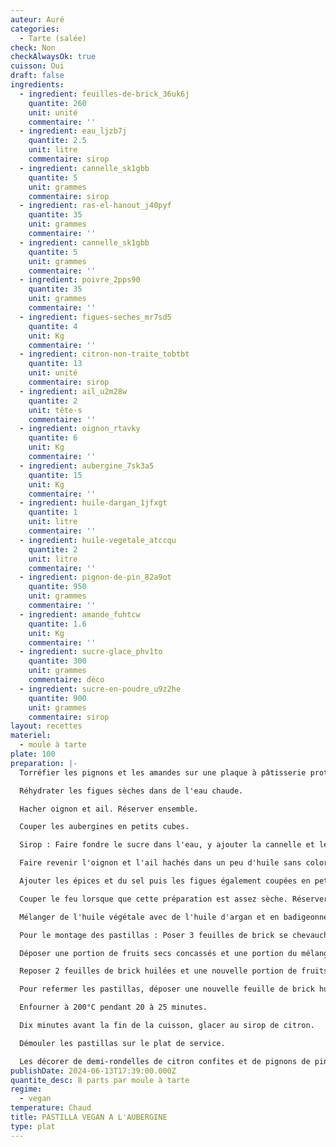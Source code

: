 ```yaml
---
auteur: Auré
categories:
  - Tarte (salée)
check: Non
checkAlwaysOk: true
cuisson: Oui
draft: false
ingredients:
  - ingredient: feuilles-de-brick_36uk6j
    quantite: 260
    unit: unité
    commentaire: ''
  - ingredient: eau_ljzb7j
    quantite: 2.5
    unit: litre
    commentaire: sirop
  - ingredient: cannelle_sk1gbb
    quantite: 5
    unit: grammes
    commentaire: sirop
  - ingredient: ras-el-hanout_j40pyf
    quantite: 35
    unit: grammes
    commentaire: ''
  - ingredient: cannelle_sk1gbb
    quantite: 5
    unit: grammes
    commentaire: ''
  - ingredient: poivre_2pps90
    quantite: 35
    unit: grammes
    commentaire: ''
  - ingredient: figues-seches_mr7sd5
    quantite: 4
    unit: Kg
    commentaire: ''
  - ingredient: citron-non-traite_tobtbt
    quantite: 13
    unit: unité
    commentaire: sirop
  - ingredient: ail_u2m28w
    quantite: 2
    unit: tête·s
    commentaire: ''
  - ingredient: oignon_rtavky
    quantite: 6
    unit: Kg
    commentaire: ''
  - ingredient: aubergine_7sk3a5
    quantite: 15
    unit: Kg
    commentaire: ''
  - ingredient: huile-dargan_1jfxgt
    quantite: 1
    unit: litre
    commentaire: ''
  - ingredient: huile-vegetale_atccqu
    quantite: 2
    unit: litre
    commentaire: ''
  - ingredient: pignon-de-pin_82a9ot
    quantite: 950
    unit: grammes
    commentaire: ''
  - ingredient: amande_fuhtcw
    quantite: 1.6
    unit: Kg
    commentaire: ''
  - ingredient: sucre-glace_phv1to
    quantite: 300
    unit: grammes
    commentaire: déco
  - ingredient: sucre-en-poudre_u9z2he
    quantite: 900
    unit: grammes
    commentaire: sirop
layout: recettes
materiel:
  - moule à tarte
plate: 100
preparation: |-
  Torréfier les pignons et les amandes sur une plaque à pâtisserie protégée d'une feuille de papier cuisson, dans un four à 185°C. Les réserver avant de les concasser.

  Réhydrater les figues sèches dans de l'eau chaude.

  Hacher oignon et ail. Réserver ensemble.

  Couper les aubergines en petits cubes.

  Sirop : Faire fondre le sucre dans l'eau, y ajouter la cannelle et les citrons jaunes coupés en demi-rondelles fines. Porter à ébullition et laisser réduire de moitié. Couper le feu et laisser reposer.

  Faire revenir l'oignon et l'ail hachés dans un peu d'huile sans coloration. Y ajouter les aubergines et un peu d'huile d'argan. Laisser étuver quelques minutes.

  Ajouter les épices et du sel puis les figues également coupées en petits morceaux en fin de cuisson. Bien mélanger.

  Couper le feu lorsque que cette préparation est assez sèche. Réserver pour laisser refroidir après avoir vérifié et corrigé l'assaisonnement.

  Mélanger de l'huile végétale avec de l'huile d'argan et en badigeonner les feuilles de brick.

  Pour le montage des pastillas : Poser 3 feuilles de brick se chevauchant et 1 centrée dans un moule (entre 26 et 32cm)

  Déposer une portion de fruits secs concassés et une portion du mélange figue et aubergine.

  Reposer 2 feuilles de brick huilées et une nouvelle portion de fruits secs, puis du mélange figue et aubergine.

  Pour refermer les pastillas, déposer une nouvelle feuille de brick huilée. Replier les morceaux des autres feuilles de brick qui débordent en les collant à l'aide d'un pinceau avec un mélange de farine et eau . Couvrir de 2 nouvelles feuilles de brick huilées. Les badigeonner du mélanger d'huile.

  Enfourner à 200°C pendant 20 à 25 minutes.

  Dix minutes avant la fin de la cuisson, glacer au sirop de citron.

  Démouler les pastillas sur le plat de service. 

  Les décorer de demi-rondelles de citron confites et de pignons de pin grillés. il est possible de saupoudrer également de sucre glace et de cannelle.
publishDate: 2024-06-13T17:39:00.000Z
quantite_desc: 8 parts par moule à tarte
regime:
  - vegan
temperature: Chaud
title: PASTILLA VEGAN A L'AUBERGINE
type: plat
---
```

